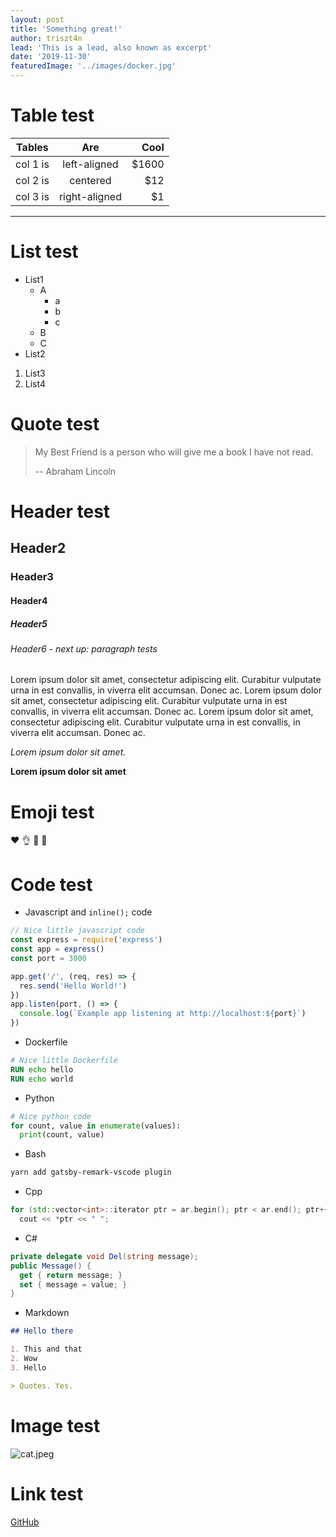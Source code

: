 ```yaml
---
layout: post
title: 'Something great!'
author: triszt4n
lead: 'This is a lead, also known as excerpt'
date: '2019-11-30'
featuredImage: '../images/docker.jpg'
---
```


# Table test

| Tables   |      Are      |   Cool |
| -------- | :-----------: | -----: |
| col 1 is | left-aligned  | \$1600 |
| col 2 is |   centered    |   \$12 |
| col 3 is | right-aligned |    \$1 |

---

# List test

- List1
  - A
    - a
    - b
    - c
  - B
  - C
- List2

1. List3
2. List4

# Quote test

> My Best Friend is a person who will give me a book I have not read.
>
> -- Abraham Lincoln

# Header test

## Header2

### Header3

#### Header4

##### Header5

###### Header6 - next up: paragraph tests

Lorem ipsum dolor sit amet, consectetur adipiscing elit. Curabitur vulputate urna in est convallis, in viverra elit accumsan. Donec ac. Lorem ipsum dolor sit amet, consectetur adipiscing elit. Curabitur vulputate urna in est convallis, in viverra elit accumsan. Donec ac. Lorem ipsum dolor sit amet, consectetur adipiscing elit. Curabitur vulputate urna in est convallis, in viverra elit accumsan. Donec ac.

_Lorem ipsum dolor sit amet._

**Lorem ipsum dolor sit amet**

# Emoji test

:heart: :ok_hand: :metal: 🚨

# Code test

- Javascript and `inline();` code

```js
// Nice little javascript code
const express = require('express')
const app = express()
const port = 3000

app.get('/', (req, res) => {
  res.send('Hello World!')
})
app.listen(port, () => {
  console.log(`Example app listening at http://localhost:${port}`)
})
```

- Dockerfile

```Dockerfile
# Nice little Dockerfile
RUN echo hello
RUN echo world
```

- Python

```py
# Nice python code
for count, value in enumerate(values):
  print(count, value)
```

- Bash

```bash
yarn add gatsby-remark-vscode plugin
```

- Cpp

```cpp
for (std::vector<int>::iterator ptr = ar.begin(); ptr < ar.end(); ptr++)
  cout << *ptr << " ";
```

- C#

```cs
private delegate void Del(string message);
public Message() {
  get { return message; }
  set { message = value; }
}
```

- Markdown

```md
## Hello there

1. This and that
2. Wow
3. Hello

> Quotes. Yes.
```

# Image test

![cat.jpeg](https://i.imgur.com/RtC6c01.jpeg)

# Link test

[GitHub](http://github.com)
